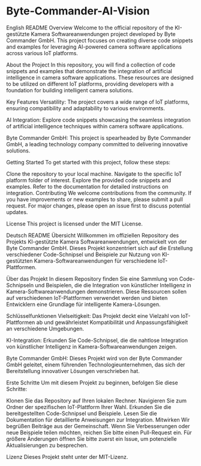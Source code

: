 # Byte-Commander-AI-Vision
English README
Overview
Welcome to the official repository of the KI-gestützte Kamera Softwareanwendungen project developed by Byte Commander GmbH. This project focuses on creating diverse code snippets and examples for leveraging AI-powered camera software applications across various IoT platforms.

About the Project
In this repository, you will find a collection of code snippets and examples that demonstrate the integration of artificial intelligence in camera software applications. These resources are designed to be utilized on different IoT platforms, providing developers with a foundation for building intelligent camera solutions.

Key Features
Versatility: The project covers a wide range of IoT platforms, ensuring compatibility and adaptability to various environments.

AI Integration: Explore code snippets showcasing the seamless integration of artificial intelligence techniques within camera software applications.

Byte Commander GmbH: This project is spearheaded by Byte Commander GmbH, a leading technology company committed to delivering innovative solutions.

Getting Started
To get started with this project, follow these steps:

Clone the repository to your local machine.
Navigate to the specific IoT platform folder of interest.
Explore the provided code snippets and examples.
Refer to the documentation for detailed instructions on integration.
Contributing
We welcome contributions from the community. If you have improvements or new examples to share, please submit a pull request. For major changes, please open an issue first to discuss potential updates.

License
This project is licensed under the MIT License.

Deutsch README
Übersicht
Willkommen im offiziellen Repository des Projekts KI-gestützte Kamera Softwareanwendungen, entwickelt von der Byte Commander GmbH. Dieses Projekt konzentriert sich auf die Erstellung verschiedener Code-Schnipsel und Beispiele zur Nutzung von KI-gestützten Kamera-Softwareanwendungen für verschiedene IoT-Plattformen.

Über das Projekt
In diesem Repository finden Sie eine Sammlung von Code-Schnipseln und Beispielen, die die Integration von künstlicher Intelligenz in Kamera-Softwareanwendungen demonstrieren. Diese Ressourcen sollen auf verschiedenen IoT-Plattformen verwendet werden und bieten Entwicklern eine Grundlage für intelligente Kamera-Lösungen.

Schlüsselfunktionen
Vielseitigkeit: Das Projekt deckt eine Vielzahl von IoT-Plattformen ab und gewährleistet Kompatibilität und Anpassungsfähigkeit an verschiedene Umgebungen.

KI-Integration: Erkunden Sie Code-Schnipsel, die die nahtlose Integration von künstlicher Intelligenz in Kamera-Softwareanwendungen zeigen.

Byte Commander GmbH: Dieses Projekt wird von der Byte Commander GmbH geleitet, einem führenden Technologieunternehmen, das sich der Bereitstellung innovativer Lösungen verschrieben hat.

Erste Schritte
Um mit diesem Projekt zu beginnen, befolgen Sie diese Schritte:

Klonen Sie das Repository auf Ihren lokalen Rechner.
Navigieren Sie zum Ordner der spezifischen IoT-Plattform Ihrer Wahl.
Erkunden Sie die bereitgestellten Code-Schnipsel und Beispiele.
Lesen Sie die Dokumentation für detaillierte Anweisungen zur Integration.
Mitwirken
Wir begrüßen Beiträge aus der Gemeinschaft. Wenn Sie Verbesserungen oder neue Beispiele teilen möchten, reichen Sie bitte einen Pull-Request ein. Für größere Änderungen öffnen Sie bitte zuerst ein Issue, um potenzielle Aktualisierungen zu besprechen.

Lizenz
Dieses Projekt steht unter der MIT-Lizenz.
